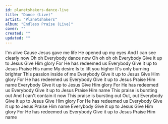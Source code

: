 ```yaml
---
id: planetshakers-dance-live
title: "Dance (Live)"
artist: "Planetshakers"
album: "Endless Praise (Live)"
cover: ""
created: ""
updated: ""
---
```


I'm alive
Cause Jesus gave me life
He opened up my eyes
And I can see clearly now
Oh oh
Everybody dance now
Oh oh oh oh
Everybody
Give it up to Jesus
Give Him glory
For He has redeemed us
Everybody
Give it up to Jesus
Praise His name
My desire
Is to lift you higher
It's only burning brighter
This passion inside of me
Everybody
Give it up to Jesus
Give Him glory
For He has redeemed us
Everybody
Give it up to Jesus
Praise Him name
Everybody
Give it up to Jesus
Give Him glory
For He has redeemed us
Everybody
Give it up to Jesus
Praise Him name
This praise is bursting out
And I can't contain it now
This praise is bursting out
Out, out
Everybody
Give it up to Jesus
Give Him glory
For He has redeemed us
Everybody
Give it up to Jesus
Praise Him name
Everybody
Give it up to Jesus
Give Him glory
For He has redeemed us
Everybody
Give it up to Jesus
Praise Him name